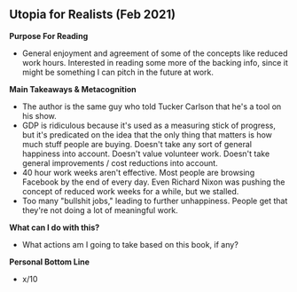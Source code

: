 ## Utopia for Realists (Feb 2021)

**Purpose For Reading**
- General enjoyment and agreement of some of the concepts like reduced work hours. Interested in reading some more of the backing info, since it might be something I can pitch in the future at work.
 
**Main Takeaways & Metacognition**
- The author is the same guy who told Tucker Carlson that he's a tool on his show.
- GDP is ridiculous because it's used as a measuring stick of progress, but it's predicated on the idea that the only thing that matters is how much stuff people are buying. Doesn't take any sort of general happiness into account. Doesn't value volunteer work. Doesn't take general improvements / cost reductions into account.
- 40 hour work weeks aren't effective. Most people are browsing Facebook by the end of every day. Even Richard Nixon was pushing the concept of reduced work weeks for a while, but we stalled.
- Too many "bullshit jobs," leading to further unhappiness. People get that they're not doing a lot of meaningful work.

**What can I do with this?**
- What actions am I going to take based on this book, if any?

**Personal Bottom Line**
- x/10
<!--stackedit_data:
eyJoaXN0b3J5IjpbLTE5NzE5NTA1NTZdfQ==
-->